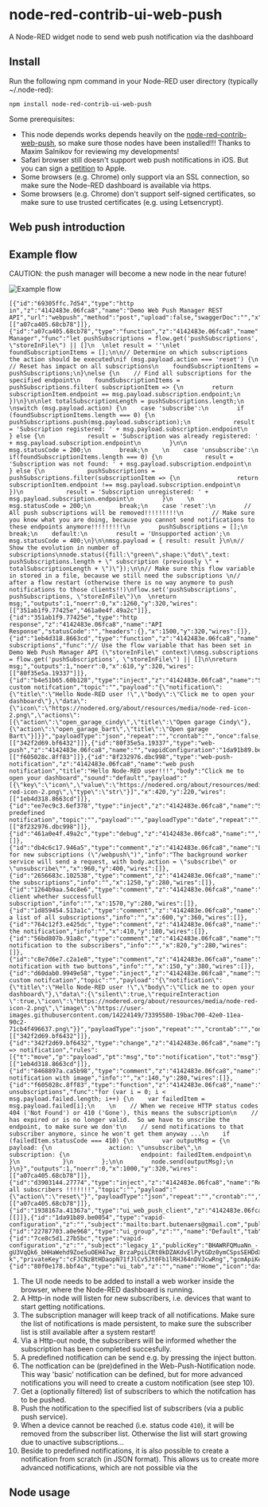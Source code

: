 # node-red-contrib-ui-web-push
A Node-RED widget node to send web push notification via the dashboard

## Install
Run the following npm command in your Node-RED user directory (typically ~/.node-red):
```
npm install node-red-contrib-ui-web-push
```

Some prerequisites:
+ This node depends works depends heavily on the [node-red-contrib-web-push](https://github.com/webmaxru/node-red-contrib-web-push), so make sure those nodes have been installed!!!  Thanks to Maxim Salnikov for reviewing my developments!
+ Safari browser still doesn't support web push notifications in iOS.  But you can sign a [petition](https://www.wonderpush.com/blog/when-will-ios-implement-web-push-notifications) to Apple.
+ Some browsers (e.g. Chrome) only support via an SSL connection, so make sure the Node-RED dashboard is available via https.
+ Some browsers (e.g. Chrome) don't support self-signed certificates, so make sure to use trusted certificates (e.g. using Letsencrypt).

## Web push introduction

## Example flow

CAUTION: the push manager will become a new node in the near future!

![Example flow](https://user-images.githubusercontent.com/14224149/74586962-6cd58f00-4fed-11ea-8a0b-01c7cdb50322.png)

```
[{"id":"69305ffc.7d54","type":"http in","z":"4142483e.06fca8","name":"Demo Web Push Manager REST API","url":"webpush","method":"post","upload":false,"swaggerDoc":"","x":950,"y":440,"wires":[["a07ca405.68cb78"]]},{"id":"a07ca405.68cb78","type":"function","z":"4142483e.06fca8","name":"Subscription Manager","func":"let pushSubscriptions = flow.get('pushSubscriptions', \"storeInFile\") || []\n  \nlet result = ''\nlet foundSubscriptionItems = [];\n\n// Determine on which subscriptions the action should be executed\nif (msg.payload.action === 'reset') {\n    // Reset has impact on all subscriptions\n    foundSubscriptionItems = pushSubscriptions;\n}\nelse {\n    // Find all subscriptions for the specified endpoint\n    foundSubscriptionItems = pushSubscriptions.filter( subscriptionItem => {\n        return subscriptionItem.endpoint == msg.payload.subscription.endpoint;\n    })\n}\n\nlet totalSubscriptionLength = pushSubscriptions.length;\n  \nswitch (msg.payload.action) {\n    case 'subscribe':\n        if (foundSubscriptionItems.length === 0) {\n            pushSubscriptions.push(msg.payload.subscription);\n            result = 'Subscription registered: ' + msg.payload.subscription.endpoint\n        } else {\n            result = 'Subscription was already registered: ' + msg.payload.subscription.endpoint\n        }\n\n        msg.statusCode = 200;\n        break;\n    \n    case 'unsubscribe':\n        if(foundSubscriptionItems.length === 0) {\n            result = 'Subscription was not found: ' + msg.payload.subscription.endpoint\n        } else {\n            pushSubscriptions = pushSubscriptions.filter(subscriptionItem => {\n                return subscriptionItem.endpoint !== msg.payload.subscription.endpoint\n            })\n            result = 'Subscription unregistered: ' + msg.payload.subscription.endpoint\n        }\n    \n        msg.statusCode = 200;\n        break;\n    case 'reset':\n        // All push subscriptions will be removed!!!!!!!!!\n        // Make sure you know what you are doing, because you cannot send notifications to these endpoints anymore!!!!!!!!!\n        pushSubscriptions = [];\n        break;\n    default:\n        result = 'Unsupported action';\n        msg.statusCode = 400;\n}\n\nmsg.payload = { result: result }\n\n// Show the evolution in number of subscriptions\nnode.status({fill:\"green\",shape:\"dot\",text: pushSubscriptions.length + \" subscription (previously \" + totalSubscriptionLength + \")\"});\n\n// Make sure this flow variable in stored in a file, because we still need the subscriptions \n// after a flow restart (otherwise there is no way anymore to push notifications to those clients!!)\nflow.set('pushSubscriptions', pushSubscriptions, \"storeInFile\")\n  \nreturn msg;","outputs":1,"noerr":0,"x":1260,"y":320,"wires":[["351ab1f9.77425e","461a0e4f.49a2c"]]},{"id":"351ab1f9.77425e","type":"http response","z":"4142483e.06fca8","name":"API Response","statusCode":"","headers":{},"x":1500,"y":320,"wires":[]},{"id":"1eb4d318.8663cd","type":"function","z":"4142483e.06fca8","name":"Get subscriptions","func":"// Use the flow variable that has been set in Demo Web Push Manager API (\"storeInFile\" context)\nmsg.subscriptions = flow.get('pushSubscriptions', \"storeInFile\") || []\n\nreturn msg;","outputs":1,"noerr":0,"x":610,"y":320,"wires":[["80f35e5a.19337"]]},{"id":"b4e51b65.60b128","type":"inject","z":"4142483e.06fca8","name":"Send custom notifcation","topic":"","payload":"{\"notification\":{\"title\":\"Hello Node-RED user !\",\"body\":\"Click me to open your dashboard\"},\"data\":{\"icon\":\"https://nodered.org/about/resources/media/node-red-icon-2.png\",\"actions\":[{\"action\":\"open_garage_cindy\",\"title\":\"Open garage Cindy\"},{\"action\":\"open_garage_bart\",\"title\":\"Open garage Bart\"}]}}","payloadType":"json","repeat":"","crontab":"","once":false,"onceDelay":0.1,"x":140,"y":420,"wires":[["342f2d69.bf6432"]]},{"id":"80f35e5a.19337","type":"web-push","z":"4142483e.06fca8","name":"","vapidConfiguration":"1da91b89.be0054","x":800,"y":320,"wires":[["f605028c.8ff83"]]},{"id":"8f232976.dbc998","type":"web-push-notification","z":"4142483e.06fca8","name":"web push notification","title":"Hello Node-RED user!!!","body":"Click me to open your dashboard","sound":"default","payload":"[{\"key\":\"icon\",\"value\":\"https://nodered.org/about/resources/media/node-red-icon-2.png\",\"type\":\"str\"}]","x":420,"y":220,"wires":[["1eb4d318.8663cd"]]},{"id":"ee7ec9c3.6ef378","type":"inject","z":"4142483e.06fca8","name":"Send predefined notification","topic":"","payload":"","payloadType":"date","repeat":"","crontab":"","once":false,"onceDelay":0.1,"x":160,"y":220,"wires":[["8f232976.dbc998"]]},{"id":"461a0e4f.49a2c","type":"debug","z":"4142483e.06fca8","name":"","active":true,"tosidebar":true,"console":false,"tostatus":false,"complete":"false","x":1490,"y":360,"wires":[]},{"id":"db4c6c17.946a5","type":"comment","z":"4142483e.06fca8","name":"Listen for new subscriptions (\"/webpush\")","info":"The background worker service will send a request, with body.action = \"subscribe\" or \"unsubscribe\"","x":960,"y":400,"wires":[]},{"id":"2656683c.102538","type":"comment","z":"4142483e.06fca8","name":"Manage the subscriptions","info":"","x":1250,"y":280,"wires":[]},{"id":"1264b9aa.54c8e6","type":"comment","z":"4142483e.06fca8","name":"Inform client whether successfull subscription","info":"","x":1570,"y":280,"wires":[]},{"id":"1d859454.513a1c","type":"comment","z":"4142483e.06fca8","name":"Get a list of all subscriptions","info":"","x":600,"y":360,"wires":[]},{"id":"764c12f3.e425dc","type":"comment","z":"4142483e.06fca8","name":"Compose the notification","info":"","x":410,"y":180,"wires":[]},{"id":"56bd807b.91a8c","type":"comment","z":"4142483e.06fca8","name":"Send notification to the subscribers","info":"","x":820,"y":280,"wires":[]},{"id":"c8e7d6e7.c2a1e8","type":"comment","z":"4142483e.06fca8","name":"Send notification with two buttons","info":"","x":150,"y":380,"wires":[]},{"id":"d60dab0.9949e58","type":"inject","z":"4142483e.06fca8","name":"Send custom notifcation","topic":"","payload":"{\"notification\":{\"title\":\"Hello Node-RED user !\",\"body\":\"Click me to open your dashboard\"},\"data\":{\"silent\":true,\"requireInteraction \":true,\"icon\":\"https://nodered.org/about/resources/media/node-red-icon-2.png\",\"image\":\"https://user-images.githubusercontent.com/14224149/73395580-19bac700-42e0-11ea-90c2-71cb4f496637.png\"}}","payloadType":"json","repeat":"","crontab":"","once":false,"onceDelay":0.1,"x":140,"y":320,"wires":[["342f2d69.bf6432"]]},{"id":"342f2d69.bf6432","type":"change","z":"4142483e.06fca8","name":"payload => notification","rules":[{"t":"move","p":"payload","pt":"msg","to":"notification","tot":"msg"}],"action":"","property":"","from":"","to":"","reg":false,"x":380,"y":320,"wires":[["1eb4d318.8663cd"]]},{"id":"8468897a.ca5b98","type":"comment","z":"4142483e.06fca8","name":"Send notification with image","info":"","x":140,"y":280,"wires":[]},{"id":"f605028c.8ff83","type":"function","z":"4142483e.06fca8","name":"Detect unsubscriptions","func":"for (var i = 0; i < msg.payload.failed.length; i++) {\n    var failedItem = msg.payload.failed[i];\n    \n    // When we receive HTTP status codes 404 ('Not Found') or 410 ('Gone'), this means the subscription\n    // has expired or is no longer valid.  So we have to unscribe the endpoint, to make sure we don't\n    // send notifications to that subscriber anymore, since he won't get them anyway ...\n    if (failedItem.statusCode === 410) {\n        var outputMsg = {\n            payload: {\n                action: \"unsubscribe\",\n                subscription: {\n                    endpoint: failedItem.endpoint\n                }\n            }\n        };\n\n        node.send(outputMsg);\n    }\n}","outputs":1,"noerr":0,"x":1000,"y":320,"wires":[["a07ca405.68cb78"]]},{"id":"d3903144.27774","type":"inject","z":"4142483e.06fca8","name":"Remove all subscribers !!!!!!!","topic":"","payload":"{\"action\":\"reset\"}","payloadType":"json","repeat":"","crontab":"","once":false,"onceDelay":0.1,"x":960,"y":220,"wires":[["a07ca405.68cb78"]]},{"id":"1938167a.41367a","type":"ui_web_push_client","z":"4142483e.06fca8","group":"22787703.a0e968","order":3,"width":0,"height":0,"webPushConfig":"7ce8c5d1.27b5bc","subscribeAtLoad":true,"name":"","x":1480,"y":220,"wires":[[]]},{"id":"1da91b89.be0054","type":"vapid-configuration","z":"","subject":"mailto:bart.butenaers@gmail.com","publicKey":"","privateKey":"","gcmApiKey":"","name":""},{"id":"22787703.a0e968","type":"ui_group","z":"","name":"Default","tab":"80f0e178.bbf4a","disp":true,"width":"6","collapse":false},{"id":"7ce8c5d1.27b5bc","type":"vapid-configuration","z":"","subject":"legacy_1","publicKey":"BHAWRFQMuaNn_-gU3VqQk6_bHHaWehd9Zoe5uOEH47wz_BrzaPpiLCRt0kDZAKdvElPytGDz0ymCSpsSEHDdX-k","privateKey":"cFJCNzBtHDaopN71fJlCv5Jt0Fb1lRHJ64nDVJcwRng","gcmApiKey":"","name":""},{"id":"80f0e178.bbf4a","type":"ui_tab","z":"","name":"Home","icon":"dashboard","order":1,"disabled":false,"hidden":false}]
```

1. The UI node needs to be added to install a web worker inside the browser, where the Node-RED dashboard is running.
2. A Http-in node will listen for new subscribers, i.e. devices that want to start getting notifications.
3. The subscription manager will keep track of all notifications.  Make sure the list of notifications is made persistent, to make sure the subscriber list is still available after a system restart!
4. Via a Http-out node, the subscribers will be informed whether the subscription has been completed succesfully.
5. A predefined notification can be send e.g. by pressing the inject button.
6. The notfication can be (pre)defined in the Web-Push-Notification node.  This way 'basic' notification can be defined, but for more advanced notifications you will need to create a custom notification (see step 10).
7. Get a (optionally filtered) list of subscribers to which the notifcation has to be pushed.
8. Push the notification to the specified list of subscribers (via a public push service).
9. When a device cannot be reached (i.e. status code ```410```), it will be removed from the subscriber list.  Otherwise the list will start growing due to unactive subscriptions...
10. Beside to predefined notifications, it is also possible to create a notification from scratch (in JSON format).  This allows us to create more advanced notifications, which are not possible via the 

## Node usage

